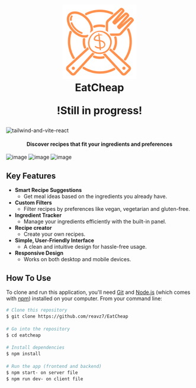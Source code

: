 <h1 align="center">
  <br>
  <a href="https://github.com/kamil/eatcheap"><img src="client/public/eatcheap_logo.png" alt="EatCheap" width="200"></a>
  <br>
  EatCheap
  <br>
  
  **!Still in progress!**
</h1>

![tailwind-and-vite-react](https://github.com/user-attachments/assets/b6d1a084-586a-409e-9554-39c77b7138de)


<h4 align="center">Discover recipes that fit your ingredients and preferences</h4>

![image](https://github.com/user-attachments/assets/46b8855b-8f07-4ec7-abd4-bf67692abffb)
![image](https://github.com/user-attachments/assets/0dc32330-065e-4958-a1cd-70fed76144a5)
![image](https://github.com/user-attachments/assets/3b1fa3c6-3552-417e-ac97-4af36a723887)


## Key Features

* **Smart Recipe Suggestions**  
  - Get meal ideas based on the ingredients you already have.  
* **Custom Filters**  
  - Filter recipes by preferences like vegan, vegetarian and gluten-free.  
* **Ingredient Tracker**  
  - Manage your ingredients efficiently with the built-in panel.  
* **Recipe creator**  
  - Create your own recipes.  
* **Simple, User-Friendly Interface**  
  - A clean and intuitive design for hassle-free usage.  
* **Responsive Design**  
  - Works on both desktop and mobile devices.  

## How To Use

To clone and run this application, you'll need [Git](https://git-scm.com) and [Node.js](https://nodejs.org/en/download/) (which comes with [npm](http://npmjs.com)) installed on your computer. From your command line:

```bash
# Clone this repository
$ git clone https://github.com/reavz7/EatCheap

# Go into the repository
$ cd eatcheap

# Install dependencies
$ npm install

# Run the app (frontend and backend)
$ npm start- on server file
$ npm run dev- on client file

